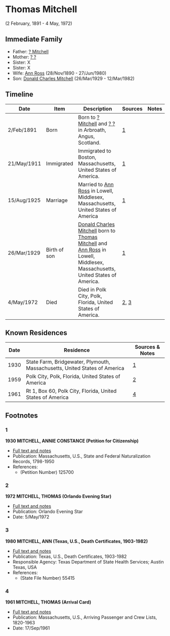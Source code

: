 ﻿---
layout: person
subject_key: i65815518
permalink: /people/i65815518
---

# Thomas Mitchell
(2 February, 1891 - 4 May, 1972)

## Immediate Family

* Father: [? Mitchell](./@47829915@--mitchell-b-d.md)
* Mother: [? ?](./@94950024@---b-d.md)
* Sister: X
* Sister: X
* Wife: [Ann Ross](./@52613824@-ann-ross-b1890-11-28-d1980-6-27.md) (28/Nov/1890 - 27/Jun/1980)
* Son: [Donald Charles Mitchell](./@49269448@-donald-charles-mitchell-b1929-3-26-d1982-3-12.md) (26/Mar/1929 - 12/Mar/1982)

## Timeline

Date | Item | Description | Sources | Notes
---|---|---|---|---
2/Feb/1891 | Born | Born to [? Mitchell](./@47829915@--mitchell-b-d.md) and [? ?](./@94950024@---b-d.md) in Arbroath, Angus, Scotland. | [1](#1) | 
21/May/1911 | Immigrated | Immigrated to Boston, Massachusetts, United States of America. | [1](#1) | 
15/Aug/1925 | Marriage | Married to [Ann Ross](./@52613824@-ann-ross-b1890-11-28-d1980-6-27.md) in Lowell, Middlesex, Massachusetts, United States of America | [1](#1) | 
26/Mar/1929 | Birth of son | [Donald Charles Mitchell](./@49269448@-donald-charles-mitchell-b1929-3-26-d1982-3-12.md) born to [Thomas Mitchell](./@65815518@-thomas-mitchell-b1891-2-2-d1972-5-4.md) and [Ann Ross](./@52613824@-ann-ross-b1890-11-28-d1980-6-27.md) in Lowell, Middlesex, Massachusetts, United States of America. | [1](#1) | 
4/May/1972 | Died | Died in Polk City, Polk, Florida, United States of America. | [2](#2), [3](#3) | 

## Known Residences

Date | Residence | Sources & Notes
---|---|---
1930 | State Farm, Bridgewater, Plymouth, Massachusetts, United States of America | [1](#1)
1959 | Polk City, Polk, Florida, United States of America | [2](#2)
1961 | Rt 1, Box 60, Polk City, Florida, United States of America | [4](#4)

## Footnotes

### 1

**1930 MITCHELL, ANNIE CONSTANCE (Petition for Citizenship)**

* [Full text and notes](../sources/@88444891@-1930-mitchell,-annie-constance-petition-for-citizenship-.md)
* Publication: Massachusetts, U.S., State and Federal Naturalization Records, 1798-1950
* References: 
  * (Petition Number) 125700

### 2

**1972 MITCHELL, THOMAS (Orlando Evening Star)**

* [Full text and notes](../sources/@85742890@-1972-mitchell,-thomas-orlando-evening-star-.md)
* Publication: Orlando Evening Star
* Date: 5/May/1972

### 3

**1980 MITCHELL, ANN (Texas, U.S., Death Certificates, 1903-1982)**

* [Full text and notes](../sources/@54706080@-1980-mitchell,-ann-texas,-u.s.,-death-certificates,-1903-1982-.md)
* Publication: Texas, U.S., Death Certificates, 1903-1982
* Responsible Agency: Texas Department of State Health Services; Austin Texas, USA
* References: 
  * (State File Number) 55415

### 4

**1961 MITCHELL, THOMAS (Arrival Card)**

* [Full text and notes](../sources/@9737120@-1961-mitchell,-thomas-arrival-card-.md)
* Publication: Massachusetts, U.S., Arriving Passenger and Crew Lists, 1820-1963
* Date: 17/Sep/1961

